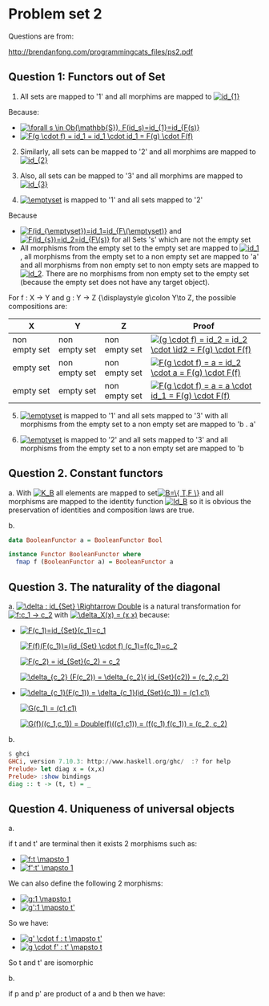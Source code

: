 # Problem set 2

Questions are from:

http://brendanfong.com/programmingcats_files/ps2.pdf

## Question 1: Functors out of Set
1. All sets are mapped to '1' and all morphims are mapped to <a href="https://www.codecogs.com/eqnedit.php?latex=id_{1}" target="_blank"><img src="https://latex.codecogs.com/gif.latex?id_{1}" title="id_{1}" /></a>

Because:
* <a href="https://www.codecogs.com/eqnedit.php?latex=\forall&space;s&space;\in&space;Ob(\mathbb{S}),&space;F(id_s)=id_{1}=id_{F(s)}" target="_blank"><img src="https://latex.codecogs.com/gif.latex?\forall&space;s&space;\in&space;Ob(\mathbb{S}),&space;F(id_s)=id_{1}=id_{F(s)}" title="\forall s \in Ob(\mathbb{S}), F(id_s)=id_{1}=id_{F(s)}" /></a>
* <a href="https://www.codecogs.com/eqnedit.php?latex=F(g&space;\cdot&space;f)&space;=&space;id_1&space;=&space;id_1&space;\cdot&space;id_1&space;=&space;F(g)&space;\cdot&space;F(f)" target="_blank"><img src="https://latex.codecogs.com/gif.latex?F(g&space;\cdot&space;f)&space;=&space;id_1&space;=&space;id_1&space;\cdot&space;id_1&space;=&space;F(g)&space;\cdot&space;F(f)" title="F(g \cdot f) = id_1 = id_1 \cdot id_1 = F(g) \cdot F(f)" /></a>

2. Similarly, all sets can be mapped to '2' and all morphims are mapped to <a href="https://www.codecogs.com/eqnedit.php?latex=id_{2}" target="_blank"><img src="https://latex.codecogs.com/gif.latex?id_{2}" title="id_{2}" /></a>

3. Also, all sets can be mapped to '3' and all morphims are mapped to <a href="https://www.codecogs.com/eqnedit.php?latex=id_{3}" target="_blank"><img src="https://latex.codecogs.com/gif.latex?id_{3}" title="id_{3}" /></a>

4. <a href="https://www.codecogs.com/eqnedit.php?latex=\emptyset" target="_blank"><img src="https://latex.codecogs.com/gif.latex?\emptyset" title="\emptyset" /></a> is mapped to '1' and all sets mapped to '2'

Because
* <a href="https://www.codecogs.com/eqnedit.php?latex=F(id_{\emptyset})=id_1=id_{F\(\emptyset)}" target="_blank"><img src="https://latex.codecogs.com/gif.latex?F(id_{\emptyset})=id_1=id_{F\(\emptyset)}" title="F(id_{\emptyset})=id_1=id_{F\(\emptyset)}" /></a> and <a href="https://www.codecogs.com/eqnedit.php?latex=F(id_{s})=id_2=id_{F\(s)}" target="_blank"><img src="https://latex.codecogs.com/gif.latex?F(id_{s})=id_2=id_{F\(s)}" title="F(id_{s})=id_2=id_{F\(s)}" /></a> for all Sets 's' which are not the empty set
* All morphisms from the empty set to the empty set are mapped to <a href="https://www.codecogs.com/eqnedit.php?latex=id_1" target="_blank"><img src="https://latex.codecogs.com/gif.latex?id_1" title="id_1" /></a>, all morphisms from the empty set to a non empty set are mapped to 'a' and all morphisms from non empty set to non empty sets are mapped to <a href="https://www.codecogs.com/eqnedit.php?latex=id_2" target="_blank"><img src="https://latex.codecogs.com/gif.latex?id_2" title="id_2" /></a>. There are no morphisms from non empty set to the empty set (because the empty set does not have any target object).

For  f : X → Y and g : Y → Z {\displaystyle g\colon Y\to Z, the possible compositions are:

|X|Y|Z|Proof|
|-|-|-|-----|
|non empty set|non empty set|non empty set|<a href="https://www.codecogs.com/eqnedit.php?latex=(g&space;\cdot&space;f)&space;=&space;id_2&space;=&space;id_2&space;\cdot&space;\id2&space;=&space;F(g)&space;\cdot&space;F(f)" target="_blank"><img src="https://latex.codecogs.com/gif.latex?(g&space;\cdot&space;f)&space;=&space;id_2&space;=&space;id_2&space;\cdot&space;\id2&space;=&space;F(g)&space;\cdot&space;F(f)" title="(g \cdot f) = id_2 = id_2 \cdot \id2 = F(g) \cdot F(f)" /></a>|
|empty set|non empty set| non empty set|<a href="https://www.codecogs.com/eqnedit.php?latex=F(g&space;\cdot&space;f)&space;=&space;a&space;=&space;id_2&space;\cdot&space;a&space;=&space;F(g)&space;\cdot&space;F(f)" target="_blank"><img src="https://latex.codecogs.com/gif.latex?F(g&space;\cdot&space;f)&space;=&space;a&space;=&space;id_2&space;\cdot&space;a&space;=&space;F(g)&space;\cdot&space;F(f)" title="F(g \cdot f) = a = id_2 \cdot a = F(g) \cdot F(f)" /></a>|
|empty set|empty set|non empty set|<a href="https://www.codecogs.com/eqnedit.php?latex=F(g&space;\cdot&space;f)&space;=&space;a&space;=&space;a&space;\cdot&space;id_1&space;=&space;F(g)&space;\cdot&space;F(f)" target="_blank"><img src="https://latex.codecogs.com/gif.latex?F(g&space;\cdot&space;f)&space;=&space;a&space;=&space;a&space;\cdot&space;id_1&space;=&space;F(g)&space;\cdot&space;F(f)" title="F(g \cdot f) = a = a \cdot id_1 = F(g) \cdot F(f)" /></a>|


5. <a href="https://www.codecogs.com/eqnedit.php?latex=\emptyset" target="_blank"><img src="https://latex.codecogs.com/gif.latex?\emptyset" title="\emptyset" /></a> is mapped to '1' and all sets mapped to '3' with all morphisms from the empty set to a non empty set are mapped to 'b . a' 

6. <a href="https://www.codecogs.com/eqnedit.php?latex=\emptyset" target="_blank"><img src="https://latex.codecogs.com/gif.latex?\emptyset" title="\emptyset" /></a> is mapped to '2' and all sets mapped to '3' and all morphisms from the empty set to a non empty set are mapped to 'b

## Question 2. Constant functors
a. With <a href="https://www.codecogs.com/eqnedit.php?latex=K_B" target="_blank"><img src="https://latex.codecogs.com/gif.latex?K_B" title="K_B" /></a> all elements are mapped to set<a href="https://www.codecogs.com/eqnedit.php?latex=B=\{&space;T,F&space;\}" target="_blank"><img src="https://latex.codecogs.com/gif.latex?B=\{&space;T,F&space;\}" title="B=\{ T,F \}" /></a> and all morphisms are mapped to the identity function <a href="https://www.codecogs.com/eqnedit.php?latex=Id_B" target="_blank"><img src="https://latex.codecogs.com/gif.latex?Id_B" title="Id_B" /></a> so it is obvious the preservation of identities and composition laws are true.

b.

```haskell
data BooleanFunctor a = BooleanFunctor Bool

instance Functor BooleanFunctor where
  fmap f (BooleanFunctor a) = BooleanFunctor a
```

## Question 3. The naturality of the diagonal
a.
<a href="https://www.codecogs.com/eqnedit.php?latex=\delta&space;:&space;id_{Set}&space;\Rightarrow&space;Double" target="_blank"><img src="https://latex.codecogs.com/gif.latex?\delta&space;:&space;id_{Set}&space;\Rightarrow&space;Double" title="\delta : id_{Set} \Rightarrow Double" /></a> is a natural transformation for <a href="https://www.codecogs.com/eqnedit.php?latex=f:c_1&space;->&space;c_2" target="_blank"><img src="https://latex.codecogs.com/gif.latex?f:c_1&space;->&space;c_2" title="f:c_1 -> c_2" /></a> with <a href="https://www.codecogs.com/eqnedit.php?latex=\delta_X(x)&space;=&space;(x,x)" target="_blank"><img src="https://latex.codecogs.com/gif.latex?\delta_X(x)&space;=&space;(x,x)" title="\delta_X(x) = (x,x)" /></a> because:

* <a href="https://www.codecogs.com/eqnedit.php?latex=F(c_1)=id_{Set}(c_1)=c_1" target="_blank"><img src="https://latex.codecogs.com/gif.latex?F(c_1)=id_{Set}(c_1)=c_1" title="F(c_1)=id_{Set}(c_1)=c_1" /></a>

  <a href="https://www.codecogs.com/eqnedit.php?latex=F(f)(F(c_1))=(id_{Set}&space;\cdot&space;f)&space;(c_1)=f(c_1)=c_2" target="_blank"><img src="https://latex.codecogs.com/gif.latex?F(f)(F(c_1))=(id_{Set}&space;\cdot&space;f)&space;(c_1)=f(c_1)=c_2" title="F(f)(F(c_1))=(id_{Set} \cdot f) (c_1)=f(c_1)=c_2" /></a>
  
  <a href="https://www.codecogs.com/eqnedit.php?latex=F(c_2)&space;=&space;id_{Set}(c_2)&space;=&space;c_2" target="_blank"><img src="https://latex.codecogs.com/gif.latex?F(c_2)&space;=&space;id_{Set}(c_2)&space;=&space;c_2" title="F(c_2) = id_{Set}(c_2) = c_2" /></a>
  
  <a href="https://www.codecogs.com/eqnedit.php?latex=\delta_{c_2}&space;(F(c_2))&space;=&space;\delta_{c_2}(&space;id_{Set}(c2))&space;=&space;(c_2,c_2)" target="_blank"><img src="https://latex.codecogs.com/gif.latex?\delta_{c_2}&space;(F(c_2))&space;=&space;\delta_{c_2}(&space;id_{Set}(c2))&space;=&space;(c_2,c_2)" title="\delta_{c_2} (F(c_2)) = \delta_{c_2}( id_{Set}(c2)) = (c_2,c_2)" /></a>
  
* <a href="https://www.codecogs.com/eqnedit.php?latex=\delta_{c_1}(F(c_1))&space;=&space;\delta_{c_1}(id_{Set}(c_1))&space;=&space;(c1,c1)" target="_blank"><img src="https://latex.codecogs.com/gif.latex?\delta_{c_1}(F(c_1))&space;=&space;\delta_{c_1}(id_{Set}(c_1))&space;=&space;(c1,c1)" title="\delta_{c_1}(F(c_1)) = \delta_{c_1}(id_{Set}(c_1)) = (c1,c1)" /></a>
 
  <a href="https://www.codecogs.com/eqnedit.php?latex=G(c_1)&space;=&space;(c1,c1)" target="_blank"><img src="https://latex.codecogs.com/gif.latex?G(c_1)&space;=&space;(c1,c1)" title="G(c_1) = (c1,c1)" /></a>
  
  <a href="https://www.codecogs.com/eqnedit.php?latex=G(f)((c_1,c_1))&space;=&space;Double(f)((c1,c1))&space;=&space;(f(c_1),f(c_1))&space;=&space;(c_2,&space;c_2)" target="_blank"><img src="https://latex.codecogs.com/gif.latex?G(f)((c_1,c_1))&space;=&space;Double(f)((c1,c1))&space;=&space;(f(c_1),f(c_1))&space;=&space;(c_2,&space;c_2)" title="G(f)((c_1,c_1)) = Double(f)((c1,c1)) = (f(c_1),f(c_1)) = (c_2, c_2)" /></a>

b.

```haskell
$ ghci
GHCi, version 7.10.3: http://www.haskell.org/ghc/  :? for help
Prelude> let diag x = (x,x)
Prelude> :show bindings
diag :: t -> (t, t) = _
```

## Question 4. Uniqueness of universal objects

a.

  if t and t' are terminal then it exists 2 morphisms such as:
  * <a href="https://www.codecogs.com/eqnedit.php?latex=f:t \mapsto 1" target="_blank"><img src="https://latex.codecogs.com/gif.latex?f:t \mapsto 1" title="f:t \mapsto 1" /></a>
  * <a href="https://www.codecogs.com/eqnedit.php?latex=f':t' \mapsto 1" target="_blank"><img src="https://latex.codecogs.com/gif.latex?f':t' \mapsto 1" title="f':t' \mapsto 1" /></a>

  We can also define the following 2 morphisms:
  * <a href="https://www.codecogs.com/eqnedit.php?latex=g:1 \mapsto t" target="_blank"><img src="https://latex.codecogs.com/gif.latex?g:1 \mapsto t" title="g:1 \mapsto t" /></a>
  * <a href="https://www.codecogs.com/eqnedit.php?latex=g':1 \mapsto t'" target="_blank"><img src="https://latex.codecogs.com/gif.latex?g':1 \mapsto t'" title="g':1 \mapsto t'" /></a>
  
  So we have:
  * <a href="https://www.codecogs.com/eqnedit.php?latex=g'&space;\cdot&space;f&space;:&space;t \mapsto t'" target="_blank"><img src="https://latex.codecogs.com/gif.latex?g'&space;\cdot&space;f&space;:&space;t \mapsto t'" title="g' \cdot f : t \mapsto t'" /></a>
  * <a href="https://www.codecogs.com/eqnedit.php?latex=g&space;\cdot&space;f'&space;:&space;t' \mapsto t" target="_blank"><img src="https://latex.codecogs.com/gif.latex?g&space;\cdot&space;f'&space;:&space;t' \mapsto t" title="g \cdot f' : t' \mapsto t" /></a>
  
  So t and t' are isomorphic
  
b.

if p and p' are product of a and b then we have:
  
